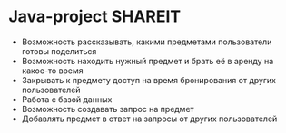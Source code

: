 # Java-project SHAREIT
* Возможность рассказывать, какими предметами пользователи готовы поделиться
* Возможность находить нужный предмет и брать её в аренду на какое-то время
* Закрывать к предмету доступ на время бронирования от других пользователей
* Работа с базой данных 
* Возможность создавать запрос на предмет 
* Добавлять предмет в ответ на запросы от других пользователей
